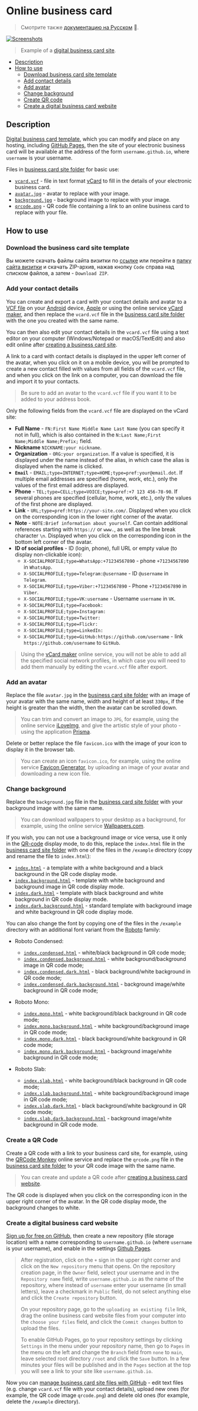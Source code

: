 # Online business card

> Смотрите также [документацию на Русском](readme.ru.md) 👀.

[![Screenshots](https://grigorykovalev.github.io/online-business-card/example/example.gif)](https://grigorykovalev.github.io/online-business-card/example/example.jpg)

> Example of a [digital business card site](https://grigorykovalev.github.io/online-business-card/).

- [Description](#about)
- [How to use](#how-to-use)
	- [Download business card site template](#download-business-card-website-template)
	- [Add contact details](#add-contact-details)
	- [Add avatar](#add-your-avatar)
	- [Change background](#change-background)
	- [Create QR code](#create-qr-code)
	- [Create a digital business card website](#create-digital-business-card-website)

<a name="about"></a>
## Description

[Digital business card template](#download-business-card-website-template), which you can modify and place on any hosting, including [GitHub Pages](https://docs.github.com/ru/pages), then the site of your electronic business card will be available at the address of the form `username.github.io`, where `username` is your username.

Files in [business card site folder](https://github.com/GrigoryKovalev/online-business-card) for basic use:

- [`vcard.vcf`](#add-contact-details) - file in text format [vCard](https://en.wikipedia.org/wiki/VCard) to fill in the details of your electronic business card. 
- [`avatar.jpg`](#add-your-avatar) - avatar to replace with your image.
- [`background.jpg`](#change-background) - background image to replace with your image.
- [`qrcode.png`](#create-qr-code) - QR code file containing a link to an online business card to replace with your file.

<a name="how-to-use"></a>
## How to use

<a name="download-business-card-website-template"></a>
### Download the business card site template

Вы можете скачать файлы сайта визитки по [ссылке](https://github.com/GrigoryKovalev/online-business-card/archive/refs/heads/master.zip) или перейти в [папку сайта визитки](https://github.com/GrigoryKovalev/online-business-card) и скачать ZIP-архив, нажав кнопку `Code` справа над списком файлов, а затем - `Download ZIP`.

<a name="add-contact-details"></a>
### Add your contact details

You can create and export a card with your contact details and avatar to a [VCF file](https://en.wikipedia.org/wiki/VCard) on your [Android](https://support.google.com/contacts/answer/7199294?hl=en) device, [Apple](https://support.apple.com/en-us/guide/contacts/adrbdcfd32e6/mac) or using the online service [vCard maker](https://vcardmaker.com/), and then replace the `vcard.vcf` file in the [business card site folder](https://github.com/GrigoryKovalev/online-business-card) with the one you created with the same name.

You can then also edit your contact details in the `vcard.vcf` file using a text editor on your computer (Windows/Notepad or macOS/TextEdit) and also edit online after [creating a business card site](#create-digital-business-card-website).

A link to a card with contact details is displayed in the upper left corner of the avatar, when you click on it on a mobile device, you will be prompted to create a new contact filled with values from all fields of the `vcard.vcf` file, and when you click on the link on a computer, you can download the file and import it to your contacts.

> Be sure to add an avatar to the `vcard.vcf` file if you want it to be added to your address book.

Only the following fields from the `vcard.vcf` file are displayed on the vCard site:

- **Full Name** - `FN:First Name Middle Name Last Name` (you can specify it not in full), which is also contained in the `N:Last Name;First Name;Middle Name;Prefix;` field.
- **Nickname** `NICKNAME:your nickname`.
- **Organization** - `ORG:your organization`. If a value is specified, it is displayed under the name instead of the alias, in which case the alias is displayed when the name is clicked.
- **`Email`** - `EMAIL;type=INTERNET;type=HOME;type=pref:your@email.dot`. If multiple email addresses are specified (home, work, etc.), only the values of the first email address are displayed.
- **Phone** - `TEL;type=CELL;type=VOICE;type=pref:+7 123 456-78-90`. If several phones are specified (cellular, home, work, etc.), only the values of the first phone are displayed.
- **Link** - `URL;type=pref:https://your-site.com/`. Displayed when you click on the corresponding icon in the lower right corner of the avatar.
- **Note** - `NOTE:Brief information about yourself`. Can contain additional references starting with `https://` or `www.`, as well as the line break character `\n`. Displayed when you click on the corresponding icon in the bottom left corner of the avatar.
- **ID of social profiles** - ID (login, phone), full URL or empty value (to display non-clickable icon): 
	- `X-SOCIALPROFILE;type=WhatsApp:+71234567890` - phone `+71234567890` in `WhatsApp`.
	- `X-SOCIALPROFILE;type=Telegram:@username` - ID `@username` in `Telegram`.
	- `X-SOCIALPROFILE;type=Viber:+71234567890` - Phone `+71234567890` in `Viber`.
	- `X-SOCIALPROFILE;type=VK:username` - Username `username` in `VK`.
	- `X-SOCIALPROFILE;type=Facebook:`
	- `X-SOCIALPROFILE;type=Instagram:`
	- `X-SOCIALPROFILE;type=Twitter:`
	- `X-SOCIALPROFILE;type=Flickr:`
	- `X-SOCIALPROFILE;type=LinkedIn:`
	- `X-SOCIALPROFILE;type=GitHub:https://github.com/username` - link `https://github.com/username` to `GitHub`.

> Using the [vCard maker](https://vcardmaker.com/) online service, you will not be able to add all the specified social network profiles, in which case you will need to add them manually by editing the `vcard.vcf` file after export.

<a name="add-your-avatar"></a>
### Add an avatar

Replace the file `avatar.jpg` in the [business card site folder](https://github.com/GrigoryKovalev/online-business-card) with an image of your avatar with the same name, width and height of at least `330px`, if the height is greater than the width, then the avatar can be scrolled down.

> You can trim and convert an image to `JPG`, for example, using the online service [iLoveImg](https://www.iloveimg.com/), and give the artistic style of your photo - using the application [Prisma](https://prisma-ai.com).

Delete or better replace the file `favicon.ico` with the image of your icon to display it in the browser tab.

> You can create an icon `favicon.ico`, for example, using the online service [Favicon Generator](https://realfavicongenerator.net), by uploading an image of your avatar and downloading a new icon file.

<a name="change-background"></a>
### Change background

Replace the `background.jpg` file in the [business card site folder](https://github.com/GrigoryKovalev/online-business-card) with your background image with the same name.

> You can download wallpapers to your desktop as a background, for example, using the online service [Wallpapers.com](https://wallpapers.com).

If you wish, you can not use a background image or vice versa, use it only in the [QR-code](#create-qr-code) display mode, to do this, replace the `index.html` file in the [business card site folder](https://github.com/GrigoryKovalev/online-business-card) with one of the files in the `/example` directory (copy and rename the file to `index.html`):

- [`index.html`](https://grigorykovalev.github.io/online-business-card/example/index.html) - a template with a white background and a black background in the QR code display mode.
- [`index.background.html`](https://grigorykovalev.github.io/online-business-card/example/index.background.html) - template with white background and background image in QR code display mode.
- [`index.dark.html`](https://grigorykovalev.github.io/online-business-card/example/index.dark.html) - template with black background and white background in QR code display mode.
- [`index.dark.background.html`](https://grigorykovalev.github.io/online-business-card/example/index.dark.background.html) - standard template with background image and white background in QR code display mode.

You can also change the font by copying one of the files in the `/example` directory with an additional font variant from the [Roboto](https://fonts.google.com/?query=Christian+Robertson) family:

- Roboto Condensed: 

	- [`index.condensed.html`](https://grigorykovalev.github.io/online-business-card/example/index.condensed.html) - white/black background in QR code mode;
	- [`index.condensed.background.html`](https://grigorykovalev.github.io/online-business-card/example/index.condensed.background.html) - white background/background image in QR code mode;
	- [`index.condensed.dark.html`](https://grigorykovalev.github.io/online-business-card/example/index.condensed.dark.html) - black background/white background in QR code mode;
	- [`index.condensed.dark.background.html`](https://grigorykovalev.github.io/online-business-card/example/index.condensed.dark.background.html) - background image/white background in QR code mode;
	
- Roboto Mono: 

	- [`index.mono.html`](https://grigorykovalev.github.io/online-business-card/example/index.mono.html) - white background/black background in QR code mode; 
	- [`index.mono.background.html`](https://grigorykovalev.github.io/online-business-card/example/index.mono.background.html) - white background/background image in QR code mode; 
	- [`index.mono.dark.html`](https://grigorykovalev.github.io/online-business-card/example/index.mono.dark.html) - black background/white background in QR code mode; 
	- [`index.mono.dark.background.html`](https://grigorykovalev.github.io/online-business-card/example/index.mono.dark.background.html) - background image/white background in QR code mode;
	
- Roboto Slab: 

	- [`index.slab.html`](https://grigorykovalev.github.io/online-business-card/example/index.slab.html) - white background/black background in QR code mode;
	- [`index.slab.background.html`](https://grigorykovalev.github.io/online-business-card/example/index.slab.background.html) - white background/background image in QR code mode; 
	- [`index.slab.dark.html`](https://grigorykovalev.github.io/online-business-card/example/index.slab.dark.html) - black background/white background in QR code mode; 
	- [`index.slab.dark.background.html`](https://grigorykovalev.github.io/online-business-card/example/index.slab.dark.background.html) - background image/white background in QR code mode.

<a name="create-qr-code"></a>
### Create a QR Code

Create a QR code with a link to your business card site, for example, using the [QRCode Monkey](https://www.qrcode-monkey.com) online service and replace the `qrcode.png` file in the [business card site folder](https://github.com/GrigoryKovalev/online-business-card) to your QR code image with the same name. 

> You can create and update a QR code after [creating a business card website](#create-digital-business-card-website).

The QR code is displayed when you click on the corresponding icon in the upper right corner of the avatar. In the QR code display mode, the background changes to white.

<a name="create-digital-business-card-website"></a>
### Create a digital business card website

[Sign up for free on GitHub](https://github.com/signup), then create a new repository (file storage location) with a name corresponding to `username.github.io` (where `username` is your username), and enable in the settings [Github Pages](https://docs.github.com/en/pages/quickstart).

> After registration, click on the `+` sign in the upper right corner and click on the `New repository` menu that opens. On the repository creation page, in the `Owner` field, select your username and in the `Repository name` field, write `username.github.io` as the name of the repository, where instead of `username` enter your username (in small letters), leave a checkmark in `Public` field, do not select anything else and click the `Create repository` button. 
>
> On your repository page, go to the `uploading an existing file` link, drag the online business card website files from your computer into the `choose your files` field, and click the `Commit changes` button to upload the files.
> 
> To enable GitHub Pages, go to your repository settings by clicking `Settings` in the menu under your repository name, then go to `Pages` in the menu on the left and change the `Branch` field from `none` to `main`, leave selected root directory `/root` and click the `Save` button. In a few minutes your files will be published and in the `Pages` section at the top you will see a link to your site like `username.github.io`. 

Now you can [manage business card site files with GitHub](https://docs.github.com/en/repositories/working-with-files/managing-files) - edit text files (e.g. change `vcard.vcf` file with your contact details), upload new ones (for example, the QR code image `qrcode.png`) and delete old ones (for example, delete the `/example` directory).
